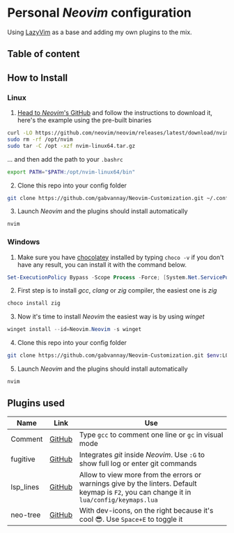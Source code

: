 
# Personal *Neovim* configuration

Using [LazyVim](http://www.lazyvim.org/) as a base and adding my own plugins to the mix.

## Table of content

## How to Install

### Linux

1. [Head to *Neovim*'s GitHub](https://github.com/neovim/neovim/blob/master/INSTALL.md) and follow the instructions to download it, here's the example using the pre-built binaries

```bash
curl -LO https://github.com/neovim/neovim/releases/latest/download/nvim-linux64.tar.gz
sudo rm -rf /opt/nvim
sudo tar -C /opt -xzf nvim-linux64.tar.gz
```

... and then add the path to your `.bashrc`

```bash
export PATH="$PATH:/opt/nvim-linux64/bin"
```

2. Clone this repo into your config folder

```bash
git clone https://github.com/gabvannay/Neovim-Customization.git ~/.config/nvim
```

3. Launch *Neovim* and the plugins should install automatically

```bash
nvim
```

### Windows

1. Make sure you have [chocolatey](https://chocolatey.org/) installed by typing `choco -v` if you don't have any result, you can install it with the command below.

```powershell
Set-ExecutionPolicy Bypass -Scope Process -Force; [System.Net.ServicePointManager]::SecurityProtocol = [System.Net.ServicePointManager]::SecurityProtocol -bor 3072; iex ((New-Object System.Net.WebClient).DownloadString('https://community.chocolatey.org/install.ps1'))
```

2. First step is to install *gcc*, *clang* or *zig* compiler, the easiest one is *zig*

```powershell
choco install zig
```

3. Now it's time to install *Neovim* the easiest way is by using *winget*

```powershell
winget install --id=Neovim.Neovim -s winget
```

4. Clone this repo into your config folder

```bash
git clone https://github.com/gabvannay/Neovim-Customization.git $env:LOCALAPPDATA\nvim
```

5. Launch *Neovim* and the plugins should install automatically

```bash
nvim
```

## Plugins used

| Name | Link | Use |
| ---- | -- | -- |
| Comment | [GitHub](https://github.com/numToStr/Comment.nvim) | Type `gcc` to comment one line or `gc` in visual mode |
| fugitive | [GitHub](https://github.com/tpope/vim-fugitive) | Integrates *git* inside *Neovim*. Use `:G` to show full log or enter git commands |
| lsp_lines | [GitHub](https://github.com/maan2003/lsp_lines.nvim) | Allow to view more from the errors or warnings give by the linters. Default keymap is `F2`, you can change it in `lua/config/keymaps.lua` |
| neo-tree | [GitHub](https://github.com/nvim-neo-tree/neo-tree.nvim) | With dev-icons, on the right because it's cool 😎. Use `Space+E` to toggle it |


